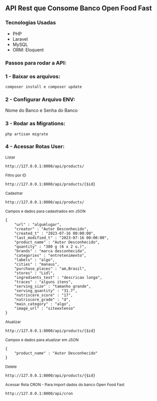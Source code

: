 <h2>API Rest que Consome Banco Open Food Fast</h2>


<h3>Tecnologias Usadas</h3>
<ul>
    <li>PHP</li>
    <li>Laravel</li>
    <li>MySQL</li>
    <li>ORM: Eloquent</li>
</ul>


### Passos para rodar a API:

### 1 - Baixar os arquivos:
```
composer install e composer update
```

### 2 - Configurar Arquivo ENV:

Nome do Banco e Senha do Banco

### 3 - Rodar as Migrations:
```
php artisan migrate
```

### 4 - Acessar Rotas User:
<p style="font-size:12px">Listar</p>

```
http://127.0.0.1:8000/api/products/
```

<p style="font-size:12px">Filtro por ID</p>

```
http://127.0.0.1:8000/api/products/{$id}
```

<p style="font-size:12px">Cadastrar</p>

```
http://127.0.0.1:8000/api/products/
```
<p style="font-size:12px">Campos e dados para cadastrados em JSON</p>

```
{
    "url" : "algumlugar",
	"creator" : "Autor Desconhecido",
	"created_t" : "2023-07-16 00:00:00",
	"last_modified_t" : "2023-07-16 00:00:00",
	"product_name" : "Autor Desconhecido",
	"quantity" : "380 g (6 x 2 u.)",
	"brands" : "marca desconhecida",
	"categories" : "entretenimento",
	"labels" : "algo",
	"cities" : "manaus",
	"purchase_places" : "am,Brasil",
	"stores" : "Lidl",
	"ingredients_text" : "descricao longa",
	"traces" : "alguns itens",
	"serving_size" : "tamanho grande",                           
	"serving_quantity" : "31.7",
	"nutriscore_score" : "17",
	"nutriscore_grade" : "d",
	"main_category" : "algo",
	"image_url" : "siteextenso"
}

```

<p style="font-size:12px">Atualizar</p>

```
http://127.0.0.1:8000/api/products/{$id}
```

<p style="font-size:12px">Campos e dados para atualizar em JSON</p>

```
{
    "product_name" : "Autor Desconhecido"
}
```

<p style="font-size:12px">Delete</p>

```
http://127.0.0.1:8000/api/products/{$id}
```

<p style="font-size:12px">Acessar Rota CRON - Para import dados do banco Open Food Fast</p>

```
http://127.0.0.1:8000/api/cron
```